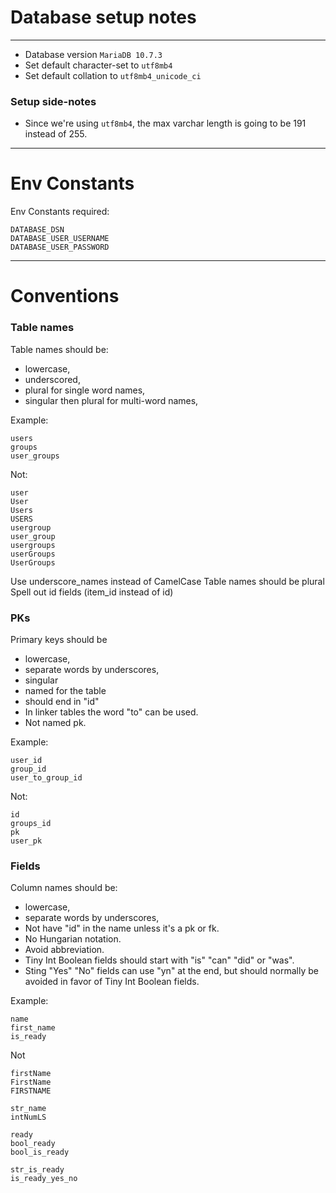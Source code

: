 # Database setup notes

---

- Database version `MariaDB 10.7.3`
- Set default character-set to `utf8mb4`
- Set default collation to `utf8mb4_unicode_ci`

### Setup side-notes

* Since we're using `utf8mb4`, the max varchar length is going to be 191 instead of 255.

---

# Env Constants

Env Constants required:

```
DATABASE_DSN
DATABASE_USER_USERNAME
DATABASE_USER_PASSWORD
```

---
# Conventions

### Table names

Table names should be: 
- lowercase, 
- underscored, 
- plural for single word names,
- singular then plural for multi-word names,

Example:
```
users
groups
user_groups
```

Not:
```
user
User
Users
USERS
usergroup
user_group
usergroups
userGroups
UserGroups

```


Use underscore_names instead of CamelCase
Table names should be plural
Spell out id fields (item_id instead of id)


### PKs

Primary keys should be

- lowercase,
- separate words by underscores,
- singular
- named for the table
- should end in "id"
- In linker tables the word "to" can be used.
- Not named pk.

Example:
```
user_id
group_id
user_to_group_id
```

Not:
```
id
groups_id
pk
user_pk
```


### Fields

Column names should be:
- lowercase,
- separate words by underscores,
- Not have "id" in the name unless it's a pk or fk.
- No Hungarian notation.
- Avoid abbreviation.
- Tiny Int Boolean fields should start with "is" "can" "did" or "was".
- Sting "Yes" "No" fields can use "yn" at the end, but should normally be avoided in favor of Tiny Int Boolean fields.

Example:
```
name
first_name
is_ready
```

Not
```
firstName
FirstName
FIRSTNAME

str_name
intNumLS

ready
bool_ready
bool_is_ready

str_is_ready
is_ready_yes_no
```